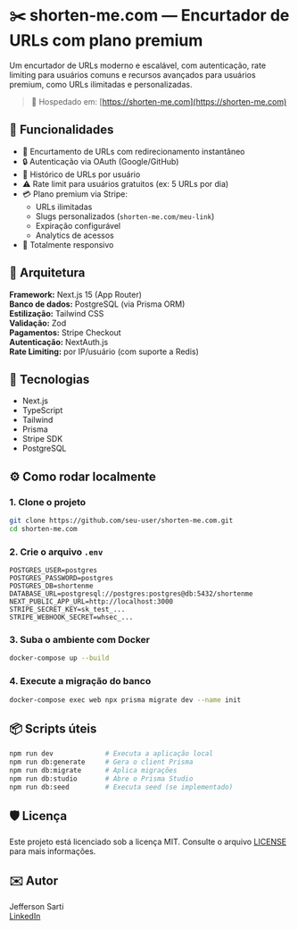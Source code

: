 # ✂️ shorten-me.com — Encurtador de URLs com plano premium

Um encurtador de URLs moderno e escalável, com autenticação, rate limiting para usuários comuns e recursos avançados para usuários premium, como URLs ilimitadas e personalizadas.

> 🔗 Hospedado em: [https://shorten-me.com](https://shorten-me.com)

## 🚀 Funcionalidades

- 🔗 Encurtamento de URLs com redirecionamento instantâneo
- 🔒 Autenticação via OAuth (Google/GitHub)
- 🧾 Histórico de URLs por usuário
- ⚠️ Rate limit para usuários gratuitos (ex: 5 URLs por dia)
- 💳 Plano premium via Stripe:
  - URLs ilimitadas
  - Slugs personalizados (`shorten-me.com/meu-link`)
  - Expiração configurável
  - Analytics de acessos
- 📱 Totalmente responsivo

## 🧱 Arquitetura

**Framework:** Next.js 15 (App Router)  
**Banco de dados:** PostgreSQL (via Prisma ORM)  
**Estilização:** Tailwind CSS  
**Validação:** Zod  
**Pagamentos:** Stripe Checkout  
**Autenticação:** NextAuth.js  
**Rate Limiting:** por IP/usuário (com suporte a Redis)

## 🧪 Tecnologias

- Next.js
- TypeScript
- Tailwind
- Prisma
- Stripe SDK
- PostgreSQL

## ⚙️ Como rodar localmente

### 1. Clone o projeto

```bash
git clone https://github.com/seu-user/shorten-me.com.git
cd shorten-me.com
```

### 2. Crie o arquivo `.env`

```env
POSTGRES_USER=postgres
POSTGRES_PASSWORD=postgres
POSTGRES_DB=shortenme
DATABASE_URL=postgresql://postgres:postgres@db:5432/shortenme
NEXT_PUBLIC_APP_URL=http://localhost:3000
STRIPE_SECRET_KEY=sk_test_...
STRIPE_WEBHOOK_SECRET=whsec_...
```

### 3. Suba o ambiente com Docker

```bash
docker-compose up --build
```

### 4. Execute a migração do banco

```bash
docker-compose exec web npx prisma migrate dev --name init
```

## 📦 Scripts úteis

```bash
npm run dev             # Executa a aplicação local
npm run db:generate     # Gera o client Prisma
npm run db:migrate      # Aplica migrações
npm run db:studio       # Abre o Prisma Studio
npm run db:seed         # Executa seed (se implementado)
```

## 🛡 Licença

Este projeto está licenciado sob a licença MIT. Consulte o arquivo [LICENSE](./LICENSE) para mais informações.

## ✉️ Autor

Jefferson Sarti  
[LinkedIn](https://www.linkedin.com/in/jeffersonsarti)
